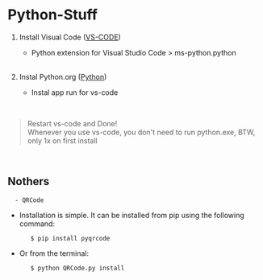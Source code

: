 # Python-Stuff



1. Install Visual Code ([VS-CODE](https://code.visualstudio.com/download))
   - Python extension for Visual Studio Code > ms-python.python
<br><br>

2. Instal Python.org ([Python](https://www.python.org/downloads/))
   - Instal app run for vs-code
<br>
  
>Restart vs-code and Done!<br>
>Whenever you use vs-code, you don't need to run python.exe, BTW, only 1x on first install
<br>

## Nothers
      - QRCode
- Installation is simple. It can be installed from pip using the following command:

         $ pip install pyqrcode

- Or from the terminal:

         $ python QRCode.py install
